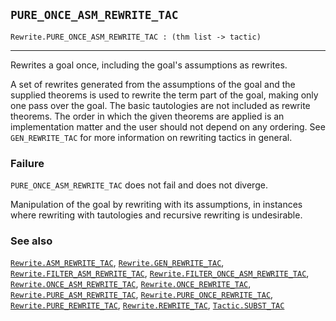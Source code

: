 ## `PURE_ONCE_ASM_REWRITE_TAC`

``` hol4
Rewrite.PURE_ONCE_ASM_REWRITE_TAC : (thm list -> tactic)
```

------------------------------------------------------------------------

Rewrites a goal once, including the goal's assumptions as rewrites.

A set of rewrites generated from the assumptions of the goal and the
supplied theorems is used to rewrite the term part of the goal, making
only one pass over the goal. The basic tautologies are not included as
rewrite theorems. The order in which the given theorems are applied is
an implementation matter and the user should not depend on any ordering.
See `GEN_REWRITE_TAC` for more information on rewriting tactics in
general.

### Failure

`PURE_ONCE_ASM_REWRITE_TAC` does not fail and does not diverge.

Manipulation of the goal by rewriting with its assumptions, in instances
where rewriting with tautologies and recursive rewriting is undesirable.

### See also

[`Rewrite.ASM_REWRITE_TAC`](#Rewrite.ASM_REWRITE_TAC),
[`Rewrite.GEN_REWRITE_TAC`](#Rewrite.GEN_REWRITE_TAC),
[`Rewrite.FILTER_ASM_REWRITE_TAC`](#Rewrite.FILTER_ASM_REWRITE_TAC),
[`Rewrite.FILTER_ONCE_ASM_REWRITE_TAC`](#Rewrite.FILTER_ONCE_ASM_REWRITE_TAC),
[`Rewrite.ONCE_ASM_REWRITE_TAC`](#Rewrite.ONCE_ASM_REWRITE_TAC),
[`Rewrite.ONCE_REWRITE_TAC`](#Rewrite.ONCE_REWRITE_TAC),
[`Rewrite.PURE_ASM_REWRITE_TAC`](#Rewrite.PURE_ASM_REWRITE_TAC),
[`Rewrite.PURE_ONCE_REWRITE_TAC`](#Rewrite.PURE_ONCE_REWRITE_TAC),
[`Rewrite.PURE_REWRITE_TAC`](#Rewrite.PURE_REWRITE_TAC),
[`Rewrite.REWRITE_TAC`](#Rewrite.REWRITE_TAC),
[`Tactic.SUBST_TAC`](#Tactic.SUBST_TAC)
